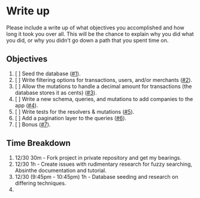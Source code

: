 # Write up

Please include a write up of what objectives you accomplished and how long it took you over all. This will be the chance to explain why you did what you did, or why you didn't go down a path that you spent time on.

## Objectives

1. [ ] Seed the database ([#1](#1)).
2. [ ] Write filtering options for transactions, users, and/or merchants ([#2](#2)).
3. [ ] Allow the mutations to handle a decimal amount for transactions (the database stores it as cents) ([#3](#3)).
4. [ ] Write a new schema, queries, and mutations to add companies to the app ([#4](#4)).
5. [ ] Write tests for the resolvers & mutations ([#5](#5)).
6. [ ] Add a pagination layer to the queries ([#6](#6)).
7. [ ] Bonus ([#7](#7)).

## Time Breakdown

1. 12/30 30m - Fork project in private repository and get my bearings.
2. 12/30 1h - Create issues with rudimentary research for fuzzy searching, Absinthe documentation and tutorial.
3. 12/30 (9:45pm - 10:45pm) 1h - Database seeding and research on differing techniques.
4. 